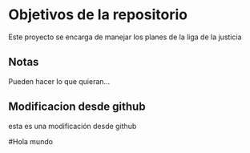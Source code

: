 # Objetivos de la repositorio

Este proyecto se encarga de manejar los planes de la liga de la justicia


## Notas
Pueden hacer lo que quieran...

## Modificacion desde github
esta es una modificación desde github

#Hola mundo
